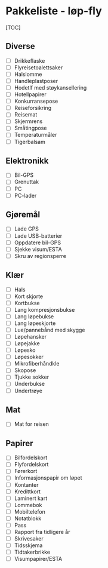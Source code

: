 # Pakkeliste - løp-fly
[TOC]
## Diverse
- [ ] Drikkeflaske
- [ ] Flyreisetoalettsaker
- [ ] Halslomme
- [ ] Handleplastposer
- [ ] Hodetlf med støykansellering
- [ ] Hotellpapirer
- [ ] Konkurransepose
- [ ] Reiseforsikring
- [ ] Reisemat
- [ ] Skjermrens
- [ ] Småtingpose
- [ ] Temperaturmåler
- [ ] Tigerbalsam
## Elektronikk
- [ ] Bil-GPS
- [ ] Grenuttak
- [ ] PC
- [ ] PC-lader
## Gjøremål
- [ ] Lade GPS
- [ ] Lade USB-batterier
- [ ] Oppdatere bil-GPS
- [ ] Sjekke visum/ESTA
- [ ] Skru av regionsperre
## Klær
- [ ] Hals
- [ ] Kort skjorte
- [ ] Kortbukse
- [ ] Lang kompresjonsbukse
- [ ] Lang løpebukse
- [ ] Lang løpeskjorte
- [ ] Lue/pannebånd med skygge
- [ ] Løpehansker
- [ ] Løpejakke
- [ ] Løpesko
- [ ] Løpesokker
- [ ] Mikrofiberhåndkle
- [ ] Skopose
- [ ] Tjukke sokker
- [ ] Underbukse
- [ ] Undertrøye
## Mat
- [ ] Mat for reisen
## Papirer
- [ ] Bilfordelskort
- [ ] Flyfordelskort
- [ ] Førerkort
- [ ] Informasjonspapir om løpet
- [ ] Kontanter
- [ ] Kredittkort
- [ ] Laminert kart
- [ ] Lommebok
- [ ] Mobiltelefon
- [ ] Notatblokk
- [ ] Pass
- [ ] Rapport fra tidligere år
- [ ] Skrivesaker
- [ ] Tidsskjema
- [ ] Tidtakerbrikke
- [ ] Visumpapirer/ESTA
